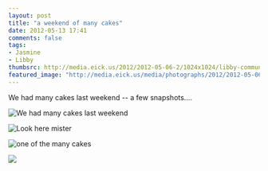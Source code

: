 ```yaml
---
layout: post
title: "a weekend of many cakes"
date: 2012-05-13 17:41
comments: false
tags: 
- Jasmine
- Libby
thumbsrc: http://media.eick.us/2012/2012-05-06-2/1024x1024/libby-communion-3.jpg
featured_image: "http://media.eick.us/media/photographs/2012/2012-05-06-2/libby-communion-1.jpg"
---
```

We had many cakes last weekend -- a few snapshots....



![We had many cakes last weekend](http://media.eick.us/media/photographs/2012/2012-05-06-2/libby-communion-1.jpg)




![Look here mister](http://media.eick.us/media/photographs/2012/2012-05-06-2/libby-communion-2.jpg)




![one of the many cakes](http://media.eick.us/media/photographs/2012/2012-05-06-2/libby-communion-3.jpg)




![](http://media.eick.us/media/photographs/2012/2012-05-06-2/libby-communion-4.jpg)

